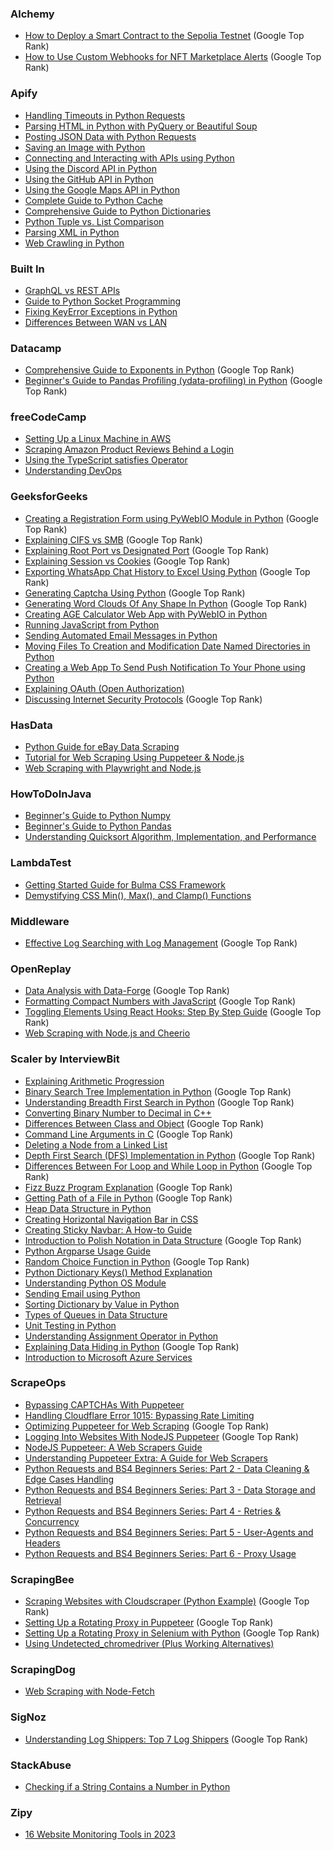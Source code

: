 ### Alchemy
- [How to Deploy a Smart Contract to the Sepolia Testnet](https://docs.alchemy.com/docs/how-to-deploy-a-smart-contract-to-the-sepolia-testnet) (Google Top Rank)
- [How to Use Custom Webhooks for NFT Marketplace Alerts](https://docs.alchemy.com/docs/how-to-use-custom-webhooks-for-nft-marketplace-alerts) (Google Top Rank)

### Apify
- [Handling Timeouts in Python Requests](https://blog.apify.com/python-requests-timeout/)
- [Parsing HTML in Python with PyQuery or Beautiful Soup](https://blog.apify.com/how-to-parse-html-in-python/)
- [Posting JSON Data with Python Requests](https://blog.apify.com/python-post-request/)
- [Saving an Image with Python](https://blog.apify.com/save-image-python/)
- [Connecting and Interacting with APIs using Python](https://blog.apify.com/python-and-apis/)
- [Using the Discord API in Python](https://blog.apify.com/python-discord-api/)
- [Using the GitHub API in Python](https://blog.apify.com/python-github-api/)
- [Using the Google Maps API in Python](https://blog.apify.com/google-maps-api-python/)
- [Complete Guide to Python Cache](https://blog.apify.com/python-cache-complete-guide/)
- [Comprehensive Guide to Python Dictionaries](https://blog.apify.com/python-dictionaries-ultimate-guide/)
- [Python Tuple vs. List Comparison](https://blog.apify.com/python-tuple-vs-list/)
- [Parsing XML in Python](https://blog.apify.com/python-parse-xml/)
- [Web Crawling in Python](https://blog.apify.com/python-webcrawling/)

### Built In
- [GraphQL vs REST APIs](https://builtin.com/software-engineering-perspectives/graphql-vs-rest)
- [Guide to Python Socket Programming](https://builtin.com/data-science/python-socket)
- [Fixing KeyError Exceptions in Python](https://builtin.com/data-science/keyerror-python)
- [Differences Between WAN vs LAN](https://builtin.com/software-engineering-perspectives/wan-vs-lan)

### Datacamp
- [Comprehensive Guide to Exponents in Python](https://www.datacamp.com/tutorial/exponents-in-python) (Google Top Rank)
- [Beginner's Guide to Pandas Profiling (ydata-profiling) in Python](https://www.datacamp.com/tutorial/pandas-profiling-ydata-profiling-in-python-guide) (Google Top Rank)

### freeCodeCamp
- [Setting Up a Linux Machine in AWS](https://www.freecodecamp.org/news/aws-basics-for-devops/)
- [Scraping Amazon Product Reviews Behind a Login](https://www.freecodecamp.org/news/how-to-scrape-amazon-product-reviews-behind-a-login/)
- [Using the TypeScript satisfies Operator](https://www.freecodecamp.org/news/typescript-satisfies-operator/)
- [Understanding DevOps](https://www.freecodecamp.org/news/how-devops-works/)

### GeeksforGeeks
- [Creating a Registration Form using PyWebIO Module in Python](https://www.geeksforgeeks.org/create-a-registration-form-using-pywebio-module-in-python/) (Google Top Rank)
- [Explaining CIFS vs SMB](https://www.geeksforgeeks.org/difference-between-cifs-vs-smb/) (Google Top Rank)
- [Explaining Root Port vs Designated Port](https://www.geeksforgeeks.org/difference-between-root-port-and-designated-port/) (Google Top Rank)
- [Explaining Session vs Cookies](https://www.geeksforgeeks.org/difference-between-session-and-cookies/) (Google Top Rank)
- [Exporting WhatsApp Chat History to Excel Using Python](https://www.geeksforgeeks.org/export-whatsapp-chat-history-to-excel-using-python/) (Google Top Rank)
- [Generating Captcha Using Python](https://www.geeksforgeeks.org/generate-captcha-using-python/) (Google Top Rank)
- [Generating Word Clouds Of Any Shape In Python](https://www.geeksforgeeks.org/generate-word-clouds-of-any-shape-in-python/) (Google Top Rank)
- [Creating AGE Calculator Web App with PyWebIO in Python](https://www.geeksforgeeks.org/how-to-create-age-calculator-web-app-pywebio-in-python/) 
- [Running JavaScript from Python](https://www.geeksforgeeks.org/how-to-run-javascript-from-python/)
- [Sending Automated Email Messages in Python](https://www.geeksforgeeks.org/how-to-send-automated-email-messages-in-python/)
- [Moving Files To Creation and Modification Date Named Directories in Python](https://www.geeksforgeeks.org/python-move-files-to-creation-and-modification-date-named-directories/)
- [Creating a Web App To Send Push Notification To Your Phone using Python](https://www.geeksforgeeks.org/python-web-app-to-send-push-notification-to-your-phone/)
- [Explaining OAuth (Open Authorization)](https://www.geeksforgeeks.org/explain-oauth-open-authorization/)
- [Discussing Internet Security Protocols](https://www.geeksforgeeks.org/types-of-internet-security-protocols/) (Google Top Rank)

### HasData
- [Python Guide for eBay Data Scraping](https://scrape-it.cloud/blog/ebay-data-scraping)
- [Tutorial for Web Scraping Using Puppeteer & Node.js](https://scrape-it.cloud/blog/puppeteer-web-scraping)
- [Web Scraping with Playwright and Node.js](https://scrape-it.cloud/blog/playwright-web-scraping)

### HowToDoInJava
- [Beginner's Guide to Python Numpy](https://howtodoinjava.com/python/numpy/python-numpy-tutorial/)
- [Beginner's Guide to Python Pandas](https://howtodoinjava.com/python/pandas/python-pandas/)
- [Understanding Quicksort Algorithm, Implementation, and Performance](https://howtodoinjava.com/algorithm/quicksort-java-example/)

### LambdaTest
- [Getting Started Guide for Bulma CSS Framework](https://www.lambdatest.com/blog/bulma-css-framework/)
- [Demystifying CSS Min(), Max(), and Clamp() Functions](https://www.lambdatest.com/blog/css-min-max-clamp-functions/)

### Middleware
- [Effective Log Searching with Log Management](https://middleware.io/blog/search-logs-effectively-with-log-management/) (Google Top Rank)

### OpenReplay
- [Data Analysis with Data-Forge](https://blog.openreplay.com/data-analysis-with-data-forge/) (Google Top Rank)
- [Formatting Compact Numbers with JavaScript](https://blog.openreplay.com/formatting-compact-numbers-with-javascript/) (Google Top Rank)
- [Toggling Elements Using React Hooks: Step By Step Guide](https://blog.openreplay.com/step-by-step--toggling-elements-using-react-hooks/) (Google Top Rank)
- [Web Scraping with Node.js and Cheerio](https://blog.openreplay.com/web-scraping-with-node-js-and-cheerio/)

### Scaler by InterviewBit
- [Explaining Arithmetic Progression](https://www.scaler.com/topics/arithmetic-progression/)
- [Binary Search Tree Implementation in Python](https://www.scaler.com/topics/binary-search-tree-python/) (Google Top Rank)
- [Understanding Breadth First Search in Python](https://www.scaler.com/topics/breadth-first-search-python/) (Google Top Rank)
- [Converting Binary Number to Decimal in C++](https://www.scaler.com/topics/binary-to-decimal-in-cpp/)
- [Differences Between Class and Object](https://www.scaler.com/topics/difference-between-class-and-object/) (Google Top Rank)
- [Command Line Arguments in C](https://www.scaler.com/topics/c/command-line-arguments-in-c/) (Google Top Rank)
- [Deleting a Node from a Linked List](https://www.scaler.com/topics/delete-a-node-from-linked-list/) 
- [Depth First Search (DFS) Implementation in Python](https://www.scaler.com/topics/dfs-python/) (Google Top Rank)
- [Differences Between For Loop and While Loop in Python](https://www.scaler.com/topics/difference-between-for-and-while-loop-in-python/) (Google Top Rank)
- [Fizz Buzz Program Explanation](https://www.scaler.com/topics/fizz-buzz-program/) (Google Top Rank)
- [Getting Path of a File in Python](https://www.scaler.com/topics/get-path-of-file-python/) (Google Top Rank)
- [Heap Data Structure in Python](https://www.scaler.com/topics/heap-in-python/)
- [Creating Horizontal Navigation Bar in CSS](https://www.scaler.com/topics/horizontal-navigation-bar-css/)
- [Creating Sticky Navbar: A How-to Guide](https://www.scaler.com/topics/sticky-navbar-css/)
- [Introduction to Polish Notation in Data Structure](https://www.scaler.com/topics/polish-notation-in-data-structure/) (Google Top Rank)
- [Python Argparse Usage Guide](https://www.scaler.com/topics/python-argparse/)
- [Random Choice Function in Python](https://www.scaler.com/topics/python-choice/) (Google Top Rank)
- [Python Dictionary Keys() Method Explanation](https://www.scaler.com/topics/python-dictionary-keys/)
- [Understanding Python OS Module](https://www.scaler.com/topics/os-module-in-python/)
- [Sending Email using Python](https://www.scaler.com/topics/send-email-using-python/)
- [Sorting Dictionary by Value in Python](https://www.scaler.com/topics/sort-dictionary-by-value-in-python/)
- [Types of Queues in Data Structure](https://www.scaler.com/topics/types-of-queue/)
- [Unit Testing in Python](https://www.scaler.com/topics/unit-testing-in-python/)
- [Understanding Assignment Operator in Python](https://www.scaler.com/topics/assignment-operator-in-python/)
- [Explaining Data Hiding in Python](https://www.scaler.com/topics/data-hiding-in-python/) (Google Top Rank)
- [Introduction to Microsoft Azure Services](https://www.scaler.com/topics/what-is-azure/)

### ScrapeOps
- [Bypassing CAPTCHAs With Puppeteer](https://scrapeops.io/puppeteer-web-scraping-playbook/bypass-captchas-with-puppeteer/)
- [Handling Cloudflare Error 1015: Bypassing Rate Limiting](https://scrapeops.io/web-scraping-playbook/cloudflare-error-1015/)
- [Optimizing Puppeteer for Web Scraping](https://scrapeops.io/puppeteer-web-scraping-playbook/nodejs-puppeteer-optimize-puppeteer/) (Google Top Rank)
- [Logging Into Websites With NodeJS Puppeteer](https://scrapeops.io/puppeteer-web-scraping-playbook/nodejs-puppeteer-logging-into-websites/) (Google Top Rank)
- [NodeJS Puppeteer: A Web Scrapers Guide](https://scrapeops.io/puppeteer-web-scraping-playbook/nodejs-puppeteer-guide/)
- [Understanding Puppeteer Extra: A Guide for Web Scrapers](https://scrapeops.io/puppeteer-web-scraping-playbook/nodejs-puppeteer-extra/)
- [Python Requests and BS4 Beginners Series: Part 2 - Data Cleaning & Edge Cases Handling](https://scrapeops.io/python-web-scraping-playbook/python-requests-beautifulsoup-beginners-guide-part-2/)
- [Python Requests and BS4 Beginners Series: Part 3 - Data Storage and Retrieval](https://scrapeops.io/python-web-scraping-playbook/python-requests-beautifulsoup-beginners-guide-part-3/)
- [Python Requests and BS4 Beginners Series: Part 4 - Retries & Concurrency](https://scrapeops.io/python-web-scraping-playbook/python-requests-beautifulsoup-beginners-guide-part-4/)
- [Python Requests and BS4 Beginners Series: Part 5 - User-Agents and Headers](https://scrapeops.io/python-web-scraping-playbook/python-requests-beautifulsoup-beginners-guide-part-5/)
- [Python Requests and BS4 Beginners Series: Part 6 - Proxy Usage](https://scrapeops.io/python-web-scraping-playbook/python-requests-beautifulsoup-beginners-guide-part-6/)

### ScrapingBee
- [Scraping Websites with Cloudscraper (Python Example)](https://www.scrapingbee.com/blog/how-to-scrape-websites-with-cloudscraper-python-example/) (Google Top Rank)
- [Setting Up a Rotating Proxy in Puppeteer](https://www.scrapingbee.com/blog/how-to-set-up-a-rotating-proxy-in-puppeteer/) (Google Top Rank)
- [Setting Up a Rotating Proxy in Selenium with Python](https://www.scrapingbee.com/blog/how-to-set-up-a-rotating-proxy-in-selenium-with-python/) (Google Top Rank)
- [Using Undetected_chromedriver (Plus Working Alternatives)](https://www.scrapingbee.com/blog/undetected-chromedriver-python-tutorial-avoiding-bot-detection/)

### ScrapingDog
- [Web Scraping with Node-Fetch](https://www.scrapingdog.com/blog/web-scraping-with-node-fetch/)

### SigNoz
- [Understanding Log Shippers: Top 7 Log Shippers](https://signoz.io/blog/log-shipper/) (Google Top Rank)

### StackAbuse
- [Checking if a String Contains a Number in Python](https://stackabuse.com/check-if-string-contains-a-number-in-python/)

### Zipy
- [16 Website Monitoring Tools in 2023](https://www.zipy.ai/blog/website-monitoring-tools)
